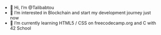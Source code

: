 - 👋 Hi, I’m @Talibabtou
- 👀 I’m interested in Blockchain and start my development journey just now
- 🌱 I’m currently learning HTML5 / CSS on freecodecamp.org and C with 42 School

